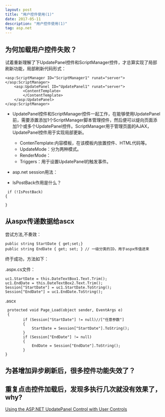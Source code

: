 ```yaml
---
layout: post
title: "用户控件使用(1)"
date: 2017-05-11
description: "用户控件使用(1)"
tag: asp.net
---   
```


## 为何加载用户控件失败？

试着重新理解了下UpdatePanel控件和ScriptManager控件，才总算实现了局部刷新功能，局部刷新代码形式：

```
<asp:ScriptManager ID="ScriptManager1" runat="server"></asp:ScriptManager>
    <asp:UpdatePanel ID="UpdatePanel1" runat="server">
        <ContentTemplate>
        </ContentTemplate>
    </asp:UpdatePanel>
</asp:ScriptManager>

```

- UpdatePanel控件和ScriptManager控件一起工作，在能够使用UpdatePanel前，需要添置添加1个ScriptManager脚本管理控件，然后便可以缇向页面添加1个或多个UpdatePanel控件。ScriptManager用于管理页面的AJAX，UpdatePanel控件用于实现局部更新。
    + ContenTemplate:内容模板，在该模板内放置控件、HTML代码等。
    + UpdateMode：分为两种模式。
    + RenderMode：
    + Triggers：用于设置UpdatePanel的触发事件。

- asp.net session用法：

- IsPostBack作用是什么？
```
 if (!IsPostBack)
{

}
```

## 从aspx传递数据给ascx

尝试方法,不奏效：

```
public string StartDate { get;set;}
public string EndDate { get; set; } // 一级分类的ID，用于aspx传值进来
```

终于成功，方法如下：

.aspx.cs文件：

```
uc1.StartDate = this.DateTextBox1.Text.Trim();
uc1.EndDate = this.DateTextBox2.Text.Trim();
Session["StartDate"] = uc1.StartDate.ToString();
Session["EndDate"] = uc1.EndDate.ToString();
```

.ascx

```
 protected void Page_Load(object sender, EventArgs e)
 {
        if (Session["StartDate"] != null)//["任意参数"]
        {
            StartDate = Session["StartDate"].ToString();
        }
        if (Session["EndDate"] != null)
        {
            EndDate = Session["EndDate"].ToString();
        }
}
```

## 为甚增加异步刷新后，很多控件功能失效了？

## 重复点击控件加载后，发现多执行几次就没有效果了，why?


[Using the ASP.NET UpdatePanel Control with User Controls](https://msdn.microsoft.com/en-us/library/bb398780.aspx)